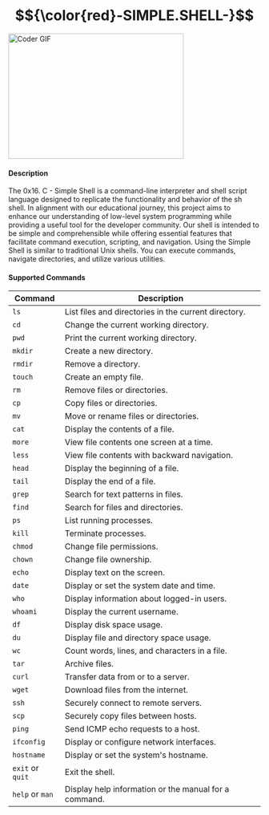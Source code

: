 # $${\color{red}-SIMPLE.SHELL-}$$

<img alt="Coder GIF" height=250 width=350 src="https://media.giphy.com/media/qgQUggAC3Pfv687qPC/giphy.gif" />
<br>

<h4> Description </h4>
The 0x16. C - Simple Shell is a command-line interpreter and shell script language designed to replicate the functionality and behavior of the sh shell.
In alignment with our educational journey, this project aims to enhance our understanding of low-level system programming while providing a useful tool for the developer community.
Our shell is intended to be simple and comprehensible while offering essential features that facilitate command execution, scripting, and navigation.
Using the Simple Shell is similar to traditional Unix shells. You can execute commands, navigate directories, and utilize various utilities.

<h4> Supported Commands </h4>

| Command           | Description                                     |
| ----------------- | ----------------------------------------------- |
| `ls`              | List files and directories in the current directory. |
| `cd`              | Change the current working directory.           |
| `pwd`             | Print the current working directory.            |
| `mkdir`           | Create a new directory.                         |
| `rmdir`           | Remove a directory.                             |
| `touch`           | Create an empty file.                           |
| `rm`              | Remove files or directories.                    |
| `cp`              | Copy files or directories.                      |
| `mv`              | Move or rename files or directories.            |
| `cat`             | Display the contents of a file.                |
| `more`            | View file contents one screen at a time.       |
| `less`            | View file contents with backward navigation.    |
| `head`            | Display the beginning of a file.               |
| `tail`            | Display the end of a file.                     |
| `grep`            | Search for text patterns in files.              |
| `find`            | Search for files and directories.              |
| `ps`              | List running processes.                         |
| `kill`            | Terminate processes.                            |
| `chmod`           | Change file permissions.                        |
| `chown`           | Change file ownership.                          |
| `echo`            | Display text on the screen.                    |
| `date`            | Display or set the system date and time.       |
| `who`             | Display information about logged-in users.     |
| `whoami`          | Display the current username.                  |
| `df`              | Display disk space usage.                      |
| `du`              | Display file and directory space usage.        |
| `wc`              | Count words, lines, and characters in a file.  |
| `tar`             | Archive files.                                 |
| `curl`            | Transfer data from or to a server.             |
| `wget`            | Download files from the internet.              |
| `ssh`             | Securely connect to remote servers.            |
| `scp`             | Securely copy files between hosts.             |
| `ping`            | Send ICMP echo requests to a host.             |
| `ifconfig`        | Display or configure network interfaces.       |
| `hostname`        | Display or set the system's hostname.          |
| `exit` or `quit`  | Exit the shell.                                |
| `help` or `man`   | Display help information or the manual for a command. |

